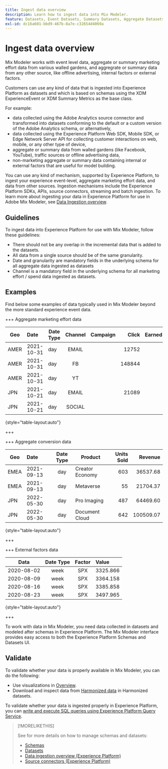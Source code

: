 ```yaml
---
title: Ingest data overview
description: Learn how to ingest data into Mix Modeler.
feature: Datasets, Event Datasets, Summary Datasets, Aggregate Datasets
exl-id: dc16a601-bbd9-467b-8a7e-c32654d4069a
---
```

# Ingest data overview

Mix Modeler works with event level data, aggregate or summary marketing effort data from various walled gardens, and aggregrate or summary data from any other source, like offline advertising, internal factors or external factors. 

Customers can use any kind of data that is ingested into Experience Platform as datasets and which is based on schemas using the XDM ExperienceEvent or XDM Summary Metrics as the base class. 

For example:

* data collected using the Adobe Analytics source connector and transformed into datasets conforming to the default or a custom version of the Adobe Analytics schema, or alternatively,
* data collected using the Experience Platform Web SDK, Mobile SDK, or Edge Network Server API for collecting customer interactions on web, mobile, or any other type of device,
* aggregate or summary data from walled gardens (like Facebook, YouTube), traffic sources or offline advertising data,
* non-marketing aggregate or summary data containing internal or external factors that are useful for model building.

You can use any kind of mechanism, supported by Experience Platform, to ingest your experience event-level, aggregate marketing effort data, and data from other sources. Ingestion mechanisms include the Experience Platform SDKs, APIs, source connectors, streaming and batch ingestion. To learn more about ingesting your data in Experience Platform for use in Adobe Mix Modeler, see [Data Ingestion overview](https://experienceleague.adobe.com/en/docs/experience-platform/ingestion/home).

## Guidelines

To ingest data into Experience Platform for use with Mix Modeler, follow these guidelines:

* There should not be any overlap in the incremental data that is added to the datasets.
* All data from a single source should be of the same granularity.
* Date and granularity are mandatory fields in the underlying schema for all aggregate data ingested as datasets
* Channel is a mandatory field in the underlying schema for all marketing effort / spend data ingested as datasets.


## Examples

Find below some examples of data typically used in Mix Modeler beyond the more standard experience event data.

+++ Aggregate marketing effort data

| Geo | Date | Date Type | Channel | Campaign | Click | Earned | Engagement | Impression | Open | Owned | Sent | Spend |
|---|:--|---|:---:|---|--:|---|--:|---|---|---|--:|--:|
|AMER|2021-10-31|day|EMAIL| |12752| | | | | |1132945| |
|AMER|2021-10-31|day|FB| |148844| | | | | | | 42111 | 
|AMER|2021-10-31|day|YT| | | |2314452| | | | | 10540 |
|JPN|2021-10-21|day|EMAIL| |21089| | | | | |3283626| |
|JPN|2021-10-21|day|SOCIAL| | | |621| | | | | 74512 |

{style="table-layout:auto"}

+++

+++ Aggregate conversion data

| Geo | Date | Date Type | Product | Units Sold | Revenue |
|---|:---|:---:|---|--:|--:|
|EMEA|2021-09-13|day|Creator Economy|603|36537.68|
|EMEA|2021-09-13|day|Metaverse|55|21704.37|
|JPN|2022-05-30|day|Pro Imaging| 487|64469.60|
|JPN|2022-05-30|day|Document Cloud|642|100509.07|

{style="table-layout:auto"}

+++

+++ External factors data

| Data | Date Type | Factor | Value |
|---|:---:|:---:|:---|
|2020-08-02|week|SPX|3325.866|
|2020-08-09|week|SPX|3364.158|
|2020-08-16|week|SPX|3385.858|
|2020-08-23|week|SPX|3497.965|

{style="table-layout:auto"}

+++

To work with data in Mix Modeler, you need data collected in datasets and modeled after schemas in Experience Platform. The Mix Modeler interface provides easy access to both the Experience Platform Schemas and Datasets UI.


## Validate

To validate whether your data is properly available in Mix Modeler, you can do the following:

* Use visualizations in  [Overview](/help/overview.md).
* Download and inspect data from [Harmonized data](/help/harmonize-data/overview.md) in Harmonized datasets.

To validate whether your data is ingested properly in Experience Platform, you can [write and execute SQL queries using Experience Platform Query Service](https://experienceleague.adobe.com/en/docs/experience-platform/query/home).


>[!MORELIKETHIS]
>
>See for more details on how to manage schemas and datasets:
>
>* [Schemas](schemas.md)
>* [Datasets](datasets.md)
>* [Data ingestion overview (Experience Platform)](https://experienceleague.adobe.com/en/docs/experience-platform/ingestion/home)
>* [Source connectors (Experience Platform)](https://experienceleague.adobe.com/en/docs/experience-platform/sources/home)
